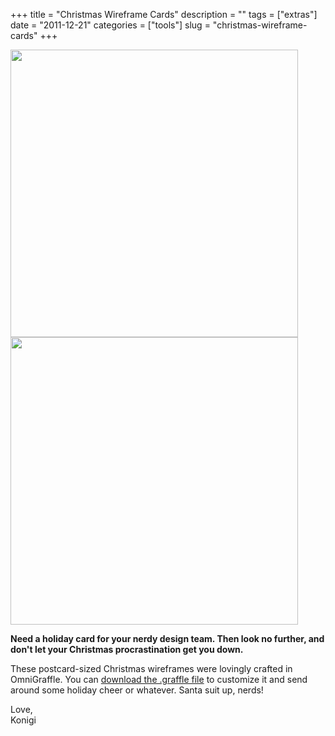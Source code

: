 +++
title = "Christmas Wireframe Cards"
description = ""
tags = ["extras"]
date = "2011-12-21"
categories = ["tools"]
slug = "christmas-wireframe-cards"
+++



  <div class="row">
<div class="col-xs-6">
<div class="screenshot center"><img src="//konigi.com/media/tools/extras/xmas-abominable.png" style="width: 460px;" /></div>
</div>
<div class="col-xs-6">
<div class="screenshot center"><img src="//konigi.com/media/tools/extras/xmas-rudolph.png" style="width: 460px;" /></div>
</div>
</div>
<p><strong class="dek">Need a holiday card for your nerdy design team. Then look no further, and don't let your Christmas procrastination get you down.</strong></p>
<p>These postcard-sized Christmas wireframes were lovingly crafted in OmniGraffle. You can <a href="//konigi.com/media/tools/extras/xmas.graffle.zip">download the .graffle file</a> to customize it and send around some holiday cheer or whatever. Santa suit up, nerds! </p>
<p>Love,<br />
Konigi</p>
